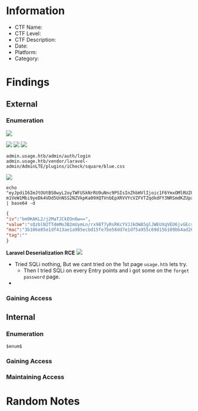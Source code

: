 # Information
- CTF Name: 
- CTF Level:
- CTF Description: 
- Date: 
- Platform: 
- Category: 

# Findings

## External
### Enumeration

![](https://i.imgur.com/K2IgZne.png)

![](https://i.imgur.com/MXxbLKH.png)
![](https://i.imgur.com/eNEAmOz.png)
![](https://i.imgur.com/JdNf5A4.png)


```
admin.usage.htb/admin/auth/login
admin.usage.htb/vendor/laravel-admin/AdminLTE/plugins/iCheck/square/blue.css

```

![](https://i.imgur.com/YpMSPqt.png)

```shell
echo "eyJpdiI6ImJtOUtBS0wyL2oyTWFUSkNrRU9uNnc9PSIsInZhbHVlIjoic1F6YmxOMlRUZG1NbzNCM
m1VeW1Mbi9yeDk4VDd5UnNSS2NZVkpKa09XQTVnbEpXRVVYcVZFVTZqdkdFY3NRSmdKZUpxNmE0YkdkSjMraFUyOU00SmZORDNhWk91ZFkyVGFyVk4zdFFpV05kQ1ZVMEZqUlRlbERJNk5oNTdwejIiLCJtYWMiOiIzYjEwNmU4NWUxZGY0MTNhZTFhOTg1ZWNiZDE1ZmU3YmU1OGRkN2UxZGY1YTk1NWM2OWQxNWIxODliYjRhZDI2IiwidGFnIjoiIn0=" | base64 -d                                           
```
```json
{
"iv":"bm9KAKL2/j2MaTJCkEOn6w==",
"value":"sQzblN2TTdmMo3B2mUymLn/rx98T7yRsRKcYVJJkOWA5glJWEUXqVEU6jvGEcsQJgJeJq6a4bGdJ3+hU29M4JfND3aZOudY2TarVN3tQiWNdCVU0FjRTelDI6Nh57pz2",
"mac":"3b106e85e1df413ae1a985ecbd15fe7be58dd7e1df5a955c69d15b189bb4ad26",
"tag":""
}
```
**Laravel Deserialization RCE**
![](https://i.imgur.com/VJosR5T.png)
- Tried SQLi nothing, But we cant tried on the 1st page `usage.htb` lets try.
	- Then I tried SQLi on every Entry points and i got some on the `forget password` page.
- 

### Gaining Access


## Internal
### Enumeration
`$enum$`

### Gaining Access


### Maintaining Access


# Random Notes